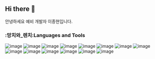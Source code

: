 ## Hi there 👋
안녕하세요 예비 개발자 이종현입니다.


<!--
**xonxxonx/xonxxonx** is a ✨ _special_ ✨ repository because its `README.md` (this file) appears on your GitHub profile.

Here are some ideas to get you started:

- 🔭 I’m currently working on ...
- 🌱 I’m currently learning ...
- 👯 I’m looking to collaborate on ...
- 🤔 I’m looking for help with ...
- 💬 Ask me about ...
- 📫 How to reach me: ...
- 😄 Pronouns: ...
- ⚡ Fun fact: ...
-->


### :망치와_렌치:Languages and Tools
![image](https://github.com/user-attachments/assets/5accb517-be94-4a11-8079-5eff54a9b350)
![image](https://github.com/user-attachments/assets/a4604413-e157-41bd-875a-0cf41874e298)
![image](https://github.com/user-attachments/assets/72b8ffcd-4f2b-413a-982f-b9948ef89cb6)
![image](https://github.com/user-attachments/assets/1f5acc72-0308-4d84-8faa-6980706d907a)
![image](https://github.com/user-attachments/assets/965837eb-1b40-4e54-81b1-f21b35aaa0d2)
![image](https://github.com/user-attachments/assets/2a48aefc-868e-4995-9ef4-bbec05dac278)
![image](https://github.com/user-attachments/assets/832ab43f-e08d-46e6-992e-f562e31ab66e)
![image](https://github.com/user-attachments/assets/f781f5dc-bdba-43b9-ba60-feb3529beec9)
![image](https://github.com/user-attachments/assets/21c9d680-5c36-4bd6-85e1-b49ea9506baf)
![image](https://github.com/user-attachments/assets/2d950c8b-48b7-4ab8-8579-4fb977f8fed2)
![image](https://github.com/user-attachments/assets/8b28b69e-1cd0-4e73-b37d-64fe8de32404)
![image](https://github.com/user-attachments/assets/8c8946e5-2602-45b8-9e3f-4698b71ffc75)
![image](https://github.com/user-attachments/assets/ba4ac854-93aa-44c2-b0ea-7bf4c2d717cc)
![image](https://github.com/user-attachments/assets/2c492224-ea57-475e-bc78-f981e8d57b62)

